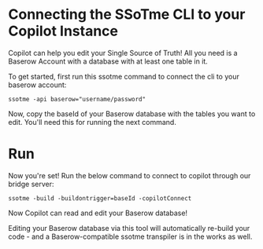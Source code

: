 # Connecting the SSoTme CLI to your Copilot Instance

Copilot can help you edit your Single Source of Truth! All you need is a Baserow Account with a database with at least one table in it.

To get started, first run this ssotme command to connect the cli to your baserow account:

`ssotme -api baserow="username/password"`

Now, copy the baseId of your Baserow database with the tables you want to edit. You'll need this for running the next command.

# Run

Now you're set! Run the below command to connect to copilot through our bridge server:

`ssotme -build -buildontrigger=baseId -copilotConnect`


Now Copilot can read and edit your Baserow database!

Editing your Baserow database via this tool will automatically re-build your code - and a Baserow-compatible ssotme transpiler is in the works as well.
